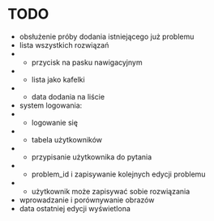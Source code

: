 # TODO

- obsłużenie próby dodania istniejącego już problemu
- lista wszystkich rozwiązań
- - przycisk na pasku nawigacyjnym
- - lista jako kafelki
- - data dodania na liście
- system logowania:
- - logowanie się
- - tabela użytkowników
- - przypisanie użytkownika do pytania
- - problem_id i zapisywanie kolejnych edycji problemu
- - użytkownik może zapisywać sobie rozwiązania
- wprowadzanie i porównywanie obrazów
- data ostatniej edycji wyświetlona
